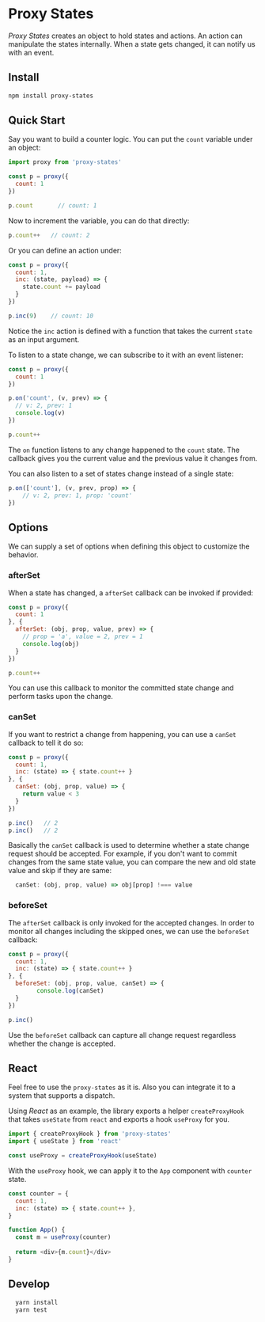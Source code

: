 # Proxy States

_Proxy States_ creates an object to hold states and actions. An action can manipulate the states internally. When a state gets changed, it can notify us with an event. 

## Install

```bash
npm install proxy-states
```

## Quick Start

Say you want to build a counter logic. You can put the `count` variable under an object:

```javascript
import proxy from 'proxy-states'

const p = proxy({
  count: 1
})

p.count 	  // count: 1
```

Now to increment the variable, you can do that directly:

```jsx
p.count++   // count: 2
```

Or you can define an action under:

```javascript
const p = proxy({
  count: 1,
  inc: (state, payload) => {
    state.count += payload
  }
})  

p.inc(9)    // count: 10
```

Notice the `inc` action is defined with a function that takes the current `state` as an input argument. 

To listen to a state change, we can subscribe to it with an event listener:

```jsx
const p = proxy({
  count: 1
})

p.on('count', (v, prev) => {
  // v: 2, prev: 1
  console.log(v)
})

p.count++
```

The `on` function listens to any change happened to the `count` state. The callback gives you the current value and the previous value it changes from.

You can also listen to a set of states change instead of a single state:

```jsx
p.on(['count'], (v, prev, prop) => {
	// v: 2, prev: 1, prop: 'count'
})
```

## Options

We can supply a set of options when defining this object to customize the behavior.

### afterSet

When a state has changed, a `afterSet` callback can be invoked if provided:

```javascript
const p = proxy({
  count: 1
}, {
  afterSet: (obj, prop, value, prev) => {
    // prop = 'a', value = 2, prev = 1
    console.log(obj)
  }
})

p.count++		
```

You can use this callback to monitor the committed state change and perform tasks upon the change.

### canSet

If you want to restrict a change from happening, you can use a `canSet` callback to tell it do so:

```javascript
const p = proxy({
  count: 1,
  inc: (state) => { state.count++ }
}, {
  canSet: (obj, prop, value) => {
    return value < 3
  }
})

p.inc()   // 2
p.inc()   // 2
```

Basically the `canSet` callback is used to determine whether a state change request should be accepted. For example, if you don't want to commit changes from the same state value, you can compare the new and old state value and skip if they are same:

```jsx
  canSet: (obj, prop, value) => obj[prop] !=== value
```

### beforeSet

The  `afterSet` callback is only invoked for the accepted changes. In order to monitor all changes including the skipped ones, we can use the `beforeSet` callback:

```jsx
const p = proxy({
  count: 1,
  inc: (state) => { state.count++ }
}, {
  beforeSet: (obj, prop, value, canSet) => {
		console.log(canSet)
  }
})

p.inc()
```

Use the `beforeSet` callback can capture all change request regardless whether the change is accepted.

## React

Feel free to use the `proxy-states` as it is. Also you can integrate it to a system that supports a dispatch.

Using _React_ as an example, the library exports a helper `createProxyHook` that takes `useState` from `react` and exports a hook `useProxy` for you. 

```javascript
import { createProxyHook } from 'proxy-states'
import { useState } from 'react'

const useProxy = createProxyHook(useState)
```

With the `useProxy` hook, we can apply it to the `App` component with `counter` state.

```javascript
const counter = {
  count: 1,
  inc: (state) => { state.count++ },  
}

function App() {
  const m = useProxy(counter)  
  
  return <div>{m.count}</div>
}
```

## Develop

```bash
  yarn install
  yarn test
```